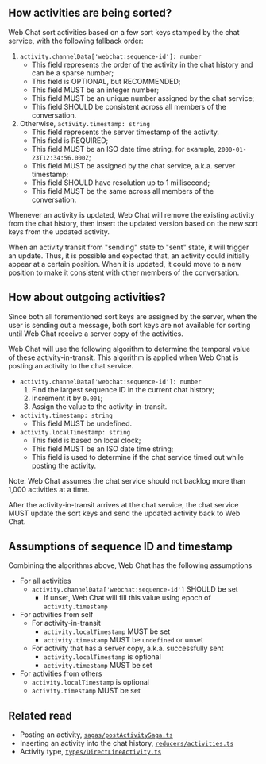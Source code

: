 ## How activities are being sorted?

Web Chat sort activities based on a few sort keys stamped by the chat service, with the following fallback order:

1. `activity.channelData['webchat:sequence-id']: number`
   -  This field represents the order of the activity in the chat history and can be a sparse number;
   -  This field is OPTIONAL, but RECOMMENDED;
   -  This field MUST be an integer number;
   -  This field MUST be an unique number assigned by the chat service;
   -  This field SHOULD be consistent across all members of the conversation.
1. Otherwise, `activity.timestamp: string`
   -  This field represents the server timestamp of the activity.
   -  This field is REQUIRED;
   -  This field MUST be an ISO date time string, for example, `2000-01-23T12:34:56.000Z`;
   -  This field MUST be assigned by the chat service, a.k.a. server timestamp;
   -  This field SHOULD have resolution up to 1 millisecond;
   -  This field MUST be the same across all members of the conversation.

Whenever an activity is updated, Web Chat will remove the existing activity from the chat history, then insert the updated version based on the new sort keys from the updated activity.

When an activity transit from "sending" state to "sent" state, it will trigger an update. Thus, it is possible and expected that, an activity could initially appear at a certain position. When it is updated, it could move to a new position to make it consistent with other members of the conversation.

## How about outgoing activities?

Since both all forementioned sort keys are assigned by the server, when the user is sending out a message, both sort keys are not available for sorting until Web Chat receive a server copy of the activities.

Web Chat will use the following algorithm to determine the temporal value of these activity-in-transit. This algorithm is applied when Web Chat is posting an activity to the chat service.

-  `activity.channelData['webchat:sequence-id']: number`
   1. Find the largest sequence ID in the current chat history;
   1. Increment it by `0.001`;
   1. Assign the value to the activity-in-transit.
-  `activity.timestamp: string`
   -  This field MUST be undefined.
-  `activity.localTimestamp: string`
   -  This field is based on local clock;
   -  This field MUST be an ISO date time string;
   -  This field is used to determine if the chat service timed out while posting the activity.

Note: Web Chat assumes the chat service should not backlog more than 1,000 activities at a time.

After the activity-in-transit arrives at the chat service, the chat service MUST update the sort keys and send the updated activity back to Web Chat.

## Assumptions of sequence ID and timestamp

Combining the algorithms above, Web Chat has the following assumptions

-  For all activities
   -  `activity.channelData['webchat:sequence-id']` SHOULD be set
      -  If unset, Web Chat will fill this value using epoch of `activity.timestamp`
-  For activities from self
   -  For activity-in-transit
      -  `activity.localTimestamp` MUST be set
      -  `activity.timestamp` MUST be `undefined` or unset
   -  For activity that has a server copy, a.k.a. successfully sent
      -  `activity.localTimestamp` is optional
      -  `activity.timestamp` MUST be set
-  For activities from others
   -  `activity.localTimestamp` is optional
   -  `activity.timestamp` MUST be set

## Related read

-  Posting an activity, [`sagas/postActivitySaga.ts`](https://github.com/microsoft/BotFramework-WebChat/blob/main/packages/core/src/sagas/postActivitySaga.ts)
-  Inserting an activity into the chat history, [`reducers/activities.ts`](https://github.com/microsoft/BotFramework-WebChat/blob/main/packages/core/src/reducers/activities.ts)
-  Activity type, [`types/DirectLineActivity.ts`](https://github.com/microsoft/BotFramework-WebChat/blob/main/packages/core/src/types/external/DirectLineActivity.ts)
